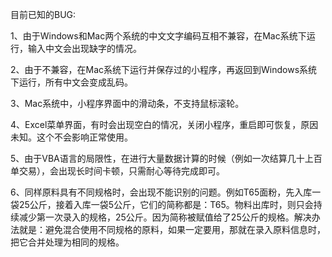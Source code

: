 目前已知的BUG:

1、由于Windows和Mac两个系统的中文文字编码互相不兼容，在Mac系统下运行，输入中文会出现缺字的情况。

2、由于不兼容，在Mac系统下运行并保存过的小程序，再返回到Windows系统下运行，所有中文会变成乱码。

3、Mac系统中，小程序界面中的滑动条，不支持鼠标滚轮。

4、Excel菜单界面，有时会出现空白的情况，关闭小程序，重启即可恢复，原因未知。这个不会影响正常使用。

5、由于VBA语言的局限性，在进行大量数据计算的时候（例如一次结算几十上百单交易），会出现长时间卡顿，只需耐心等待完成即可。

6、同样原料具有不同规格时，会出现不能识别的问题。例如T65面粉，先入库一袋25公斤，接着入库一袋5公斤，它们的简称都是：T65。物料出库时，则只会持续减少第一次录入的规格，25公斤。因为简称被赋值给了25公斤的规格。解决办法就是：避免混合使用不同规格的原料，如果一定要用，那就在录入原料信息时，把它合并处理为相同的规格。
